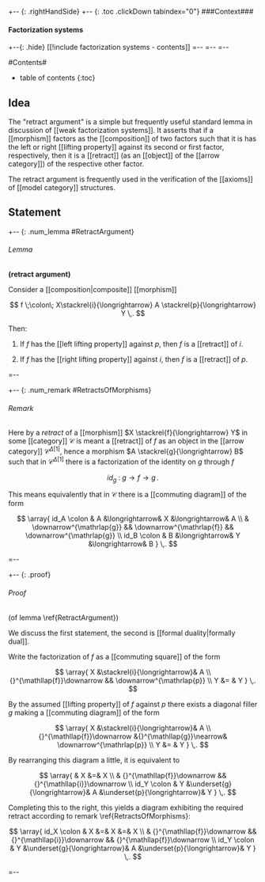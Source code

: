 
+-- {: .rightHandSide}
+-- {: .toc .clickDown tabindex="0"}
###Context###
#### Factorization systems
+--{: .hide}
[[!include factorization systems - contents]]
=--
=--
=--

#Contents#
* table of contents
{:toc}

## Idea

The "retract argument" is a simple but frequently useful standard lemma in discussion of [[weak factorization systems]]. It asserts that if a [[morphism]] factors as the [[composition]] of two factors such that it is has the left or right [[lifting property]] against its second or first factor, respectively, then it is a [[retract]] (as an [[object]] of the [[arrow category]]) of the respective other factor.

The retract argument is frequently used in the verification of the [[axioms]] of [[model category]] structures. 

## Statement

+-- {: .num_lemma #RetractArgument}
###### Lemma
**(retract argument)**

Consider a [[composition|composite]] [[morphism]]

$$
  f \;\colon\; X\stackrel{i}{\longrightarrow} A \stackrel{p}{\longrightarrow} Y
  \,.
$$

Then:

1. If $f$ has the [[left lifting property]] against $p$, then $f$ is a [[retract]] of $i$.

1. If $f$ has the [[right lifting property]] against $i$, then $f$ is a [[retract]] of $p$.

=--

+-- {: .num_remark #RetractsOfMorphisms}
###### Remark

Here by a _retract_ of a [[morphism]] $X \stackrel{f}{\longrightarrow} Y$ in some [[category]] $\mathcal{C}$ is meant a [[retract]] of $f$ as an object in the [[arrow category]] $\mathcal{C}^{\Delta[1]}$, hence a morphism $A \stackrel{g}{\longrightarrow} B$ such that in $\mathcal{C}^{\Delta[1]}$ there is a factorization of the identity on $g$ through $f$

$$
  id_g \;\colon\;
  g \longrightarrow f \longrightarrow g
  \,.
$$

This means equivalently that in $\mathcal{C}$ there is a [[commuting diagram]] of the form

$$
  \array{
    id_A \colon & A &\longrightarrow& X &\longrightarrow& A
    \\
    & \downarrow^{\mathrlap{g}} && \downarrow^{\mathrlap{f}} && \downarrow^{\mathrlap{g}}
    \\
    id_B \colon & B &\longrightarrow& Y &\longrightarrow& B
  }
  \,.
$$

=--

+-- {: .proof}
###### Proof 
(of lemma \ref{RetractArgument})

We discuss the first statement, the second is [[formal duality|formally dual]].

Write the factorization of $f$ as a [[commuting square]] of the form

$$
  \array{
    X &\stackrel{i}{\longrightarrow}& A 
    \\
    {}^{\mathllap{f}}\downarrow && \downarrow^{\mathrlap{p}}
    \\
    Y &= & Y
  }
  \,.
$$

By the assumed [[lifting property]] of $f$ against $p$ there exists a diagonal filler $g$ making a [[commuting diagram]] of the form

$$
  \array{
    X &\stackrel{i}{\longrightarrow}& A 
    \\
    {}^{\mathllap{f}}\downarrow &{}^{\mathllap{g}}\nearrow& \downarrow^{\mathrlap{p}}
    \\
    Y &= & Y
  }
  \,.
$$

By rearranging this diagram a little, it is equivalent to 

$$
  \array{
    & X &=& X 
    \\
    & {}^{\mathllap{f}}\downarrow 
     &&
    {}^{\mathllap{i}}\downarrow 
    \\
    id_Y \colon & Y &\underset{g}{\longrightarrow}& A &\underset{p}{\longrightarrow}&
    Y
  }
  \,.
$$

Completing this to the right, this yields a diagram exhibiting the required retract according to remark \ref{RetractsOfMorphisms}:

$$
  \array{
    id_X \colon & X &=& X &=& X
    \\
    & {}^{\mathllap{f}}\downarrow 
     &&
    {}^{\mathllap{i}}\downarrow 
     &&
     {}^{\mathllap{f}}\downarrow
    \\
    id_Y \colon & Y &\underset{g}{\longrightarrow}& A &\underset{p}{\longrightarrow}&
    Y
  }
  \,.
$$


=--
